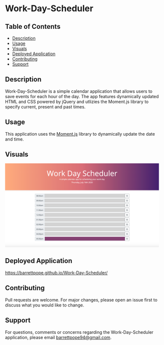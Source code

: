 # Work-Day-Scheduler

## Table of Contents
* [Description](#description)
* [Usage](#usage)
* [Visuals](#visuals)
* [Deployed Application](#deployed)
* [Contributing](#contributing)
* [Support](#support)

## Description
Work-Day-Scheduler is a simple calendar application that allows users to save events for each hour of the day. The app features dynamically updated HTML and CSS powered by jQuery and utlizies the Moment.js library to specify current, present and past times.

## Usage
This application uses the [Moment.js](https://momentjs.com/) library to dynamically update the date and time.

## Visuals
![](work-day-scheduler.png)

## Deployed Application
https://barrettpope.github.io/Work-Day-Scheduler/

## Contributing
Pull requests are welcome. For major changes, please open an issue first to discuss what you would like to change. 

## Support
For questions, comments or concerns regarding the Work-Day-Scheduler application, please email barrettpope94@gmail.com.
